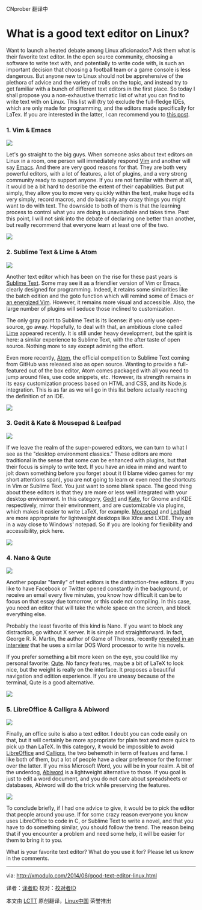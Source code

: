 CNprober 翻译中


What is a good text editor on Linux?
================================================================================
Want to launch a heated debate among Linux aficionados? Ask them what is their favorite text editor. In the open source community, choosing a software to write text with, and potentially to write code with, is such an important decision that choosing a football team or a game console is less dangerous. But anyone new to Linux should not be apprehensive of the plethora of advice and the variety of trolls on the topic, and instead try to get familiar with a bunch of different text editors in the first place. So today I shall propose you a non-exhaustive thematic list of what you can find to write text with on Linux. This list will (try to) exclude the full-fledge IDEs, which are only made for programming, and the editors made specifically for LaTex. If you are interested in the latter, I can recommend you to [this post][1].

### 1. Vim & Emacs ###

![](https://farm3.staticflickr.com/2936/14371977196_1a4522359b_z.jpg)

Let's go straight to the big guys. When someone asks about text editors on Linux in a room, one person will immediately respond [Vim][2] and another will say [Emacs][3]. And there are very good reasons for that. They are both very powerful editors, with a lot of features, a lot of plugins, and a very strong community ready to support anyone. If you are not familiar with them at all, it would be a bit hard to describe the extent of their capabilities. But put simply, they allow you to move very quickly within the text, make huge edits very simply, record macros, and do basically any crazy things you might want to do with text. The downside to both of them is that the learning process to control what you are doing is unavoidable and takes time. Past this point, I will not sink into the debate of declaring one better than another, but really recommend that everyone learn at least one of the two.

![](https://farm4.staticflickr.com/3916/14393718612_a880b86a52_z.jpg)

### 2. Sublime Text & Lime & Atom ###

![](https://farm3.staticflickr.com/2917/14391734181_0f0ec76e4f_z.jpg)

Another text editor which has been on the rise for these past years is [Sublime Text][4]. Some may see it as a friendlier version of Vim or Emacs, clearly designed for programming. Indeed, it retains some similarities like the batch edition and the goto function which will remind some of Emacs or [an energized Vim][5]. However, it remains more visual and accessible. Also, the large number of plugins will seduce those inclined to customization.

The only gray point to Sublime Text is its license: if you only use open-source, go away. Hopefully, to deal with that, an ambitious clone called [Lime][6] appeared recently. It is still under heavy development, but the spirit is here: a similar experience to Sublime Text, with the after taste of open source. Nothing more to say except admiring the effort.

Even more recently, [Atom][7], the official competition to Sublime Text coming from GitHub was released also as open source. Wanting to provide a full-featured out of the box editor, Atom comes packaged with all you need to jump around files, use code snippets, etc. However, its strength remains in its easy customization process based on HTML and CSS, and its Node.js integration. This is as far as we will go in this list before actually reaching the definition of an IDE.

![](https://www.flickr.com/photos/xmodulo/14395083745/)

### 3. Gedit & Kate & Mousepad & Leafpad ###

![](https://farm3.staticflickr.com/2927/14371977076_c95a557233_z.jpg)

If we leave the realm of the super-powered editors, we can turn to what I see as the "desktop environment classics." These editors are more traditional in the sense that some can be enhanced with plugins, but that their focus is simply to write text. If you have an idea in mind and want to jolt down something before you forget about it (I blame video games for my short attentions span), you are not going to learn or even need the shortcuts in Vim or Sublime Text. You just want to some blank space. The good thing about these editors is that they are more or less well integrated with your desktop environment. In this category, [Gedit][8] and [Kate][9], for Gnome and KDE respectively, mirror their environment, and are customizable via plugins, which makes it easier to write LaTeX, for example. [Mousepad][10] and [Leafpad][11] are more appropriate for lightweight desktops like Xfce and LXDE. They are in a way close to Windows' notepad. So if you are looking for flexibility and accessibility, pick here.

[![](https://farm6.staticflickr.com/5522/14415259703_d3885b3952_z.jpg)][12]

### 4. Nano & Qute ###

![](https://farm3.staticflickr.com/2938/14208641327_49fc7286ba_z.jpg)

Another popular "family" of text editors is the distraction-free editors. If you like to have Facebook or Twitter opened constantly in the background, or receive an email every five minutes, you know how difficult it can be to focus on that essay due tomorrow, or this code not compiling. In this case, you need an editor that will take the whole space on the screen, and block everything else.

Probably the least favorite of this kind is Nano. If you want to block any distraction, go without X server. It is simple and straightforward. In fact, George R. R. Martin, the author of Game of Thrones, recently [revealed in an interview][13] that he uses a similar DOS Word processor to write his novels.

If you prefer something a bit more keen on the eye, you could like my personal favorite: [Qute][14]. No fancy features, maybe a bit of LaTeX to look nice, but the weight is really on the interface. It proposes a beautiful navigation and edition experience. If you are uneasy because of the terminal, Qute is a good alternative.

![](https://farm3.staticflickr.com/2927/14395083485_7f8f0d6d59_z.jpg)

### 5. LibreOffice & Calligra & Abiword ###

![](https://farm4.staticflickr.com/3845/14395083565_b07b33abf0_z.jpg)

Finally, an office suite is also a text editor. I doubt you can code easily on that, but it will certainly be more appropriate for plain text and more quick to pick up than LaTeX. In this category, it would be impossible to avoid [LibreOffice][15] and [Calligra][16], the two behemoth in term of featues and fame. I like both of them, but a lot of people have a clear preference for the former over the latter. If you miss Microsoft Word, you will be in your realm. A bit of the underdog, [Abiword][17] is a lightweight alternative to those. If you goal is just to edit a word document, and you do not care about spreadsheets or databases, Abiword will do the trick while preserving the features.

![](https://farm3.staticflickr.com/2915/14371976966_4d252928ec_z.jpg)

To conclude briefly, if I had one advice to give, it would be to pick the editor that people around you use. If for some crazy reason everyone you know uses LibreOffice to code in C, or Sublime Text to write a novel, and that you have to do something similar, you should follow the trend. The reason being that if you encounter a problem and need some help, it will be easier for them to bring it to you.

What is your favorite text editor? What do you use it for? Please let us know in the comments.

--------------------------------------------------------------------------------

via: http://xmodulo.com/2014/06/good-text-editor-linux.html

译者：[译者ID](https://github.com/译者ID) 校对：[校对者ID](https://github.com/校对者ID)

本文由 [LCTT](https://github.com/LCTT/TranslateProject) 原创翻译，[Linux中国](http://linux.cn/) 荣誉推出

[1]:http://xmodulo.com/2014/04/latex-editor-software-linux.html
[2]:http://www.vim.org/
[3]:https://www.gnu.org/software/emacs/
[4]:http://www.sublimetext.com/
[5]:http://xmodulo.com/2014/06/turn-vim-full-fledged-ide.html
[6]:http://limetext.org/
[7]:https://atom.io/
[8]:https://wiki.gnome.org/Apps/Gedit
[9]:http://kate-editor.org/
[10]:http://www.home.unix-ag.org/bmeurer/xfce/apps.html
[11]:http://tarot.freeshell.org/leafpad/
[12]:https://www.flickr.com/photos/xmodulo/14415259703/
[13]:https://www.youtube.com/watch?v=X5REM-3nWHg
[14]:http://www.inkcode.net/qute
[15]:https://www.libreoffice.org/
[16]:http://www.calligra-suite.org/
[17]:http://www.abisource.com/